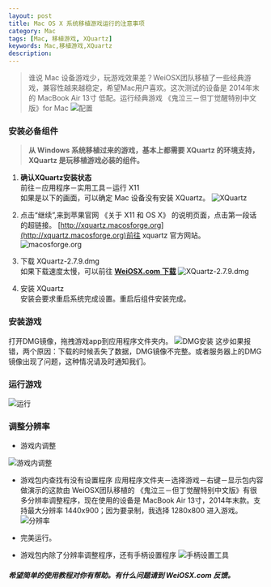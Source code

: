 ```yaml
---
layout: post
title: Mac OS X 系统移植游戏运行的注意事项
category: Mac
tags: [Mac, 移植游戏, XQuartz] 
keywords: Mac,移植游戏,XQuartz
description: 
---
```

> 谁说 Mac 设备游戏少，玩游戏效果差？WeiOSX团队移植了一些经典游戏，兼容性越来越稳定，希望Mac用户喜欢。这次测试的设备是 2014年末的 MacBook Air 13寸 低配。运行经典游戏 《鬼泣三－但丁觉醒特别中文版》for Mac
> ![配置](http://7xi7a2.com1.z0.glb.clouddn.com/%E5%B1%8F%E5%B9%95%E5%BF%AB%E7%85%A7%202016-05-06%20%E4%B8%8B%E5%8D%885.07.26.jpg)


### 安装必备组件

>**从 Windows 系统移植过来的游戏，基本上都需要 XQuartz 的环境支持，XQuartz 是玩移植游戏必装的组件。**

1. **确认XQuartz安装状态**    
前往－应用程序－实用工具－运行 X11  
如果是以下的画面，可以确定 Mac 设备没有安装 XQuartz。
![XQuartz](http://7xi7a2.com1.z0.glb.clouddn.com/%E5%B1%8F%E5%B9%95%E5%BF%AB%E7%85%A7%202016-05-06%20%E4%B8%8B%E5%8D%884.14.08111.jpg)
2. 点击“继续”,来到苹果官网 《关于 X11 和 OS X》 的说明页面，点击第一段话的超链接。 [http://xquartz.macosforge.org](http://xquartz.macosforge.org)前往 xquartz 官方网站。
![macosforge.org](http://7xi7a2.com1.z0.glb.clouddn.com/%E5%B1%8F%E5%B9%95%E5%BF%AB%E7%85%A7%202016-05-06%20%E4%B8%8B%E5%8D%884.27.14111.jpg)

3. 下载 XQuartz-2.7.9.dmg  
 如果下载速度太慢，可以前往 **[WeiOSX.com 下载](http://www.weiosx.com/show-75-8640-1.html)**
![XQuartz-2.7.9.dmg](http://7xi7a2.com1.z0.glb.clouddn.com/%E5%B1%8F%E5%B9%95%E5%BF%AB%E7%85%A7%202016-05-06%20%E4%B8%8B%E5%8D%884.20.48111.jpg)

4. 安装 XQuartz  
安装会要求重启系统完成设置。重启后组件安装完成。


### 安装游戏

打开DMG镜像，拖拽游戏app到应用程序文件夹内。
![DMG安装](http://7xi7a2.com1.z0.glb.clouddn.com/DMG.gif)
这步如果报错，两个原因：下载的时候丢失了数据，DMG镜像不完整。或者服务器上的DMG镜像出现了问题，这种情况请及时通知我们。

### 运行游戏

![运行](http://7xi7a2.com1.z0.glb.clouddn.com/%E5%B1%8F%E5%B9%95%E5%BF%AB%E7%85%A7%202016-05-06%20%E4%B8%8B%E5%8D%885.04.55.png)

### 调整分辨率
* 游戏内调整

![游戏内调整](http://7xi7a2.com1.z0.glb.clouddn.com/%E5%B1%8F%E5%B9%95%E5%BF%AB%E7%85%A7%202016-05-06%20%E4%B8%8B%E5%8D%885.08.55.png)

* 游戏包内查找有没有设置程序
应用程序文件夹－选择游戏－右键－显示包内容
做演示的这款由 WeiOSX团队移植的 《鬼泣三－但丁觉醒特别中文版》有很多分辨率调整程序，现在使用的设备是 MacBook Air 13寸，2014年末款。支持最大分辨率 1440x900；因为要录制，我选择 1280x800 进入游戏。
![分辨率](http://7xi7a2.com1.z0.glb.clouddn.com/%E5%88%86%E8%BE%A8%E7%8E%87.gif)

* 完美运行。

* 游戏包内除了分辨率调整程序，还有手柄设置程序
![手柄设置工具](http://7xi7a2.com1.z0.glb.clouddn.com/%E5%B1%8F%E5%B9%95%E5%BF%AB%E7%85%A7%202016-05-06%20%E4%B8%8B%E5%8D%885.29.30.png)

##### 希望简单的使用教程对你有帮助。有什么问题请到 WeiOSX.com 反馈。
